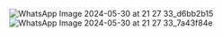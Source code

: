 ![WhatsApp Image 2024-05-30 at 21 27 33_d6bb2b15](https://github.com/rahu-lava/NirogyaQr/assets/113875289/61c1fe0b-8f87-4cbb-8e7b-d1d26ae797cc)
![WhatsApp Image 2024-05-30 at 21 27 33_7a43f84e](https://github.com/rahu-lava/NirogyaQr/assets/113875289/5f0fd0a2-8037-4328-9c6d-501f287b80dd)
